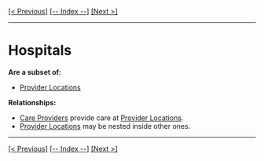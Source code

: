 [[< Previous]](documents.md) [[-- Index --]](entity_class_index.md) [[Next >]](forms.md)
___
# Hospitals

**Are a subset of:**
  * [Provider Locations](provider_locations.md)  

**Relationships:**
  * [Care Providers](care_providers.md) provide care at [Provider Locations](provider_locations.md).
  * [Provider Locations](provider_locations.md) may be nested inside other ones.

___
[[< Previous]](documents.md) [[-- Index --]](entity_class_index.md) [[Next >]](forms.md)
